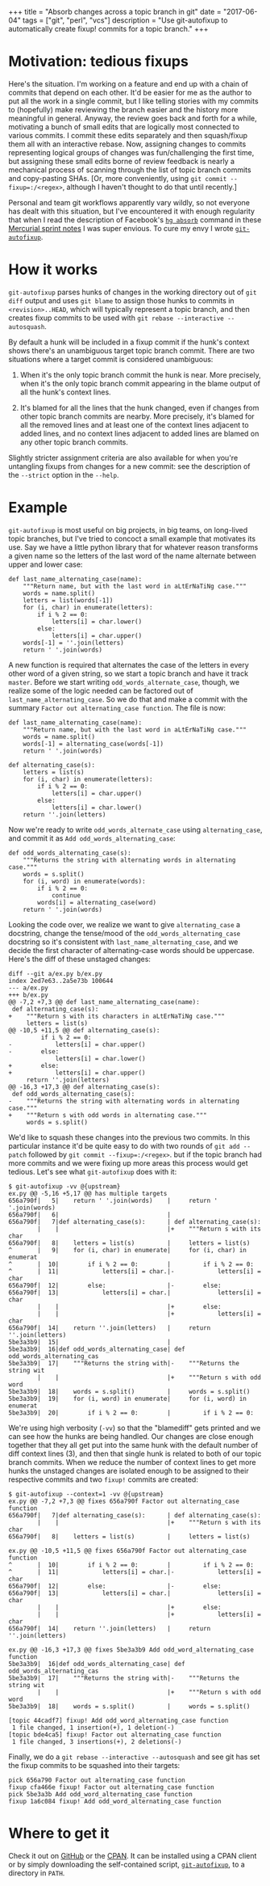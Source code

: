 +++
title = "Absorb changes across a topic branch in git"
date = "2017-06-04"
tags = ["git", "perl", "vcs"]
description = "Use git-autofixup to automatically create fixup! commits for a topic branch."
+++

# Motivation: tedious fixups

Here's the situation. I'm working on a feature and end up with a chain of commits that depend on each other. It'd be easier for me as the author to put all the work in a single commit, but I like telling stories with my commits to (hopefully) make reviewing the branch easier and the history more meaningful in general. Anyway, the review goes back and forth for a while, motivating a bunch of small edits that are logically most connected to various commits. I commit these edits separately and then squash/fixup them all with an interactive rebase. Now, assigning changes to commits representing logical groups of changes was fun/challenging the first time, but assigning these small edits borne of review feedback is nearly a mechanical process of scanning through the list of topic branch commits and copy-pasting SHAs. [Or, more conveniently, using `git commit --fixup=:/<regex>`, although I haven't thought to do that until recently.]

Personal and team git workflows apparently vary wildly, so not everyone has dealt with this situation, but I've encountered it with enough regularity that when I read the description of Facebook's [`hg absorb`](https://bitbucket.org/facebook/hg-experimental/src/abee33554ccf744c852b14876d1d2069e3fe22d2/hgext3rd/absorb/__init__.py?at=default&fileviewer=file-view-default) command in these [Mercurial sprint notes](https://groups.google.com/forum/#!topic/mozilla.dev.version-control/nh4fITFlEMk) I was super envious. To cure my envy I wrote [`git-autofixup`](https://github.com/torbiak/git-autofixup).

# How it works

`git-autofixup` parses hunks of changes in the working directory out of `git diff` output and uses `git blame` to assign those hunks to commits in `<revision>..HEAD`, which will typically represent a topic branch, and then creates fixup commits to be used with `git rebase --interactive --autosquash`.

By default a hunk will be included in a fixup commit if the hunk's context shows there's an unambiguous target topic branch commit. There are two situations where a target commit is considered unambiguous:
    
1. When it's the only topic branch commit the hunk is near. More precisely, when it's the only topic branch commit appearing in the blame output of all the hunk's context lines.

2. It's blamed for all the lines that the hunk changed, even if changes from other topic branch commits are nearby. More precisely, it's blamed for all the removed lines and at least one of the context lines adjacent to added lines, and no context lines adjacent to added lines are blamed on any other topic branch commits.

Slightly stricter assignment criteria are also available for when you're untangling fixups from changes for a new commit: see the description of the `--strict` option in the `--help`.

# Example

`git-autofixup` is most useful on big projects, in big teams, on long-lived topic branches, but I've tried to concoct a small example that motivates its use. Say we have a little python library that for whatever reason transforms a given name so the letters of the last word of the name alternate between upper and lower case:

    def last_name_alternating_case(name):
        """Return name, but with the last word in aLtErNaTiNg case."""
        words = name.split()
        letters = list(words[-1])
        for (i, char) in enumerate(letters):
            if i % 2 == 0:
                letters[i] = char.lower()
            else:
                letters[i] = char.upper()
        words[-1] = ''.join(letters)
        return ' '.join(words)

A new function is required that alternates the case of the letters in every other word of a given string, so we start a topic branch and have it track `master`. Before we start writing `odd_words_alternate_case`, though, we realize some of the logic needed can be factored out of `last_name_alternating_case`. So we do that and make a commit with the summary `Factor out alternating_case function`. The file is now:

    def last_name_alternating_case(name):
        """Return name, but with the last word in aLtErNaTiNg case."""
        words = name.split()
        words[-1] = alternating_case(words[-1])
        return ' '.join(words)

    def alternating_case(s):
        letters = list(s)
        for (i, char) in enumerate(letters):
            if i % 2 == 0:
                letters[i] = char.upper()
            else:
                letters[i] = char.lower()
        return ''.join(letters)

Now we're ready to write `odd_words_alternate_case` using `alternating_case`, and commit it as `Add odd_words_alternating_case`:

    def odd_words_alternating_case(s):
        """Returns the string with alternating words in alternating case."""
        words = s.split()
        for (i, word) in enumerate(words):
            if i % 2 == 0:
                continue
            words[i] = alternating_case(word)
        return ' '.join(words)

Looking the code over, we realize we want to give `alternating_case` a docstring, change the tense/mood of the `odd_words_alternating_case` docstring so it's consistent with `last_name_alternating_case`, and we decide the first character of alternating-case words should be uppercase. Here's the diff of these unstaged changes:

    diff --git a/ex.py b/ex.py
    index 2ed7e63..2a5e73b 100644
    --- a/ex.py
    +++ b/ex.py
    @@ -7,2 +7,3 @@ def last_name_alternating_case(name):
     def alternating_case(s):
    +    """Return s with its characters in aLtErNaTiNg case."""
         letters = list(s)
    @@ -10,5 +11,5 @@ def alternating_case(s):
             if i % 2 == 0:
    -            letters[i] = char.upper()
    -        else:
                 letters[i] = char.lower()
    +        else:
    +            letters[i] = char.upper()
         return ''.join(letters)
    @@ -16,3 +17,3 @@ def alternating_case(s):
     def odd_words_alternating_case(s):
    -    """Returns the string with alternating words in alternating case."""
    +    """Return s with odd words in alternating case."""
         words = s.split()

We'd like to squash these changes into the previous two commits. In this particular instance it'd be quite easy to do with two rounds of `git add --patch` followed by `git commit --fixup=:/<regex>`. but if the topic branch had more commits and we were fixing up more areas this process would get tedious. Let's see what `git-autofixup` does with it:

    $ git-autofixup -vv @{upstream}
    ex.py @@ -5,16 +5,17 @@ has multiple targets
    656a790f|   5|    return ' '.join(words)    |     return ' '.join(words)
    656a790f|   6|                              |
    656a790f|   7|def alternating_case(s):      | def alternating_case(s):
            |    |                              |+    """Return s with its char
    656a790f|   8|    letters = list(s)         |     letters = list(s)
    ^       |   9|    for (i, char) in enumerate|     for (i, char) in enumerat
    ^       |  10|        if i % 2 == 0:        |         if i % 2 == 0:
    ^       |  11|            letters[i] = char.|-            letters[i] = char
    656a790f|  12|        else:                 |-        else:
    656a790f|  13|            letters[i] = char.|             letters[i] = char
            |    |                              |+        else:
            |    |                              |+            letters[i] = char
    656a790f|  14|    return ''.join(letters)   |     return ''.join(letters)
    5be3a3b9|  15|                              |
    5be3a3b9|  16|def odd_words_alternating_case| def odd_words_alternating_cas
    5be3a3b9|  17|    """Returns the string with|-    """Returns the string wit
            |    |                              |+    """Return s with odd word
    5be3a3b9|  18|    words = s.split()         |     words = s.split()
    5be3a3b9|  19|    for (i, word) in enumerate|     for (i, word) in enumerat
    5be3a3b9|  20|        if i % 2 == 0:        |         if i % 2 == 0:


We're using high verbosity (`-vv`) so that the "blamediff" gets printed and we can see how the hunks are being handled. Our changes are close enough together that they all get put into the same hunk with the default number of diff context lines (3), and then that single hunk is related to both of our topic branch commits. When we reduce the number of context lines to get more hunks the unstaged changes are isolated enough to be assigned to their respective commits and two `fixup!` commits are created:

    $ git-autofixup --context=1 -vv @{upstream}
    ex.py @@ -7,2 +7,3 @@ fixes 656a790f Factor out alternating_case function
    656a790f|   7|def alternating_case(s):      | def alternating_case(s):
            |    |                              |+    """Return s with its char
    656a790f|   8|    letters = list(s)         |     letters = list(s)

    ex.py @@ -10,5 +11,5 @@ fixes 656a790f Factor out alternating_case function
    ^       |  10|        if i % 2 == 0:        |         if i % 2 == 0:
    ^       |  11|            letters[i] = char.|-            letters[i] = char
    656a790f|  12|        else:                 |-        else:
    656a790f|  13|            letters[i] = char.|             letters[i] = char
            |    |                              |+        else:
            |    |                              |+            letters[i] = char
    656a790f|  14|    return ''.join(letters)   |     return ''.join(letters)

    ex.py @@ -16,3 +17,3 @@ fixes 5be3a3b9 Add odd_word_alternating_case function
    5be3a3b9|  16|def odd_words_alternating_case| def odd_words_alternating_cas
    5be3a3b9|  17|    """Returns the string with|-    """Returns the string wit
            |    |                              |+    """Return s with odd word
    5be3a3b9|  18|    words = s.split()         |     words = s.split()

    [topic 44cadf7] fixup! Add odd_word_alternating_case function
     1 file changed, 1 insertion(+), 1 deletion(-)
    [topic bde4ca5] fixup! Factor out alternating_case function
     1 file changed, 3 insertions(+), 2 deletions(-)


Finally, we do a `git rebase --interactive --autosquash` and see git has set the fixup commits to be squashed into their targets:

    pick 656a790 Factor out alternating_case function
    fixup cfa466e fixup! Factor out alternating_case function
    pick 5be3a3b Add odd_word_alternating_case function
    fixup 1a6c084 fixup! Add odd_word_alternating_case function

# Where to get it

Check it out on [GitHub](https://github.com/torbiak/git-autofixup) or the [CPAN](https://metacpan.org/pod/distribution/App-Git-Autofixup/git-autofixup). It can be installed using a CPAN client or by simply downloading the self-contained script, [`git-autofixup`](https://raw.githubusercontent.com/torbiak/git-autofixup/master/git-autofixup), to a directory in `PATH`.
